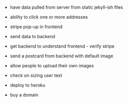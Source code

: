 - have data pulled from server from static jekyll-ish files

- ability to click one or more addresses
- stripe pop-up in frontend
- send data to backend

- get backend to understand frontend - verify stripe
- send a postcard from backend with default image

- allow people to upload their own images
- check on sizing user text

- deploy to heroku
- buy a domain